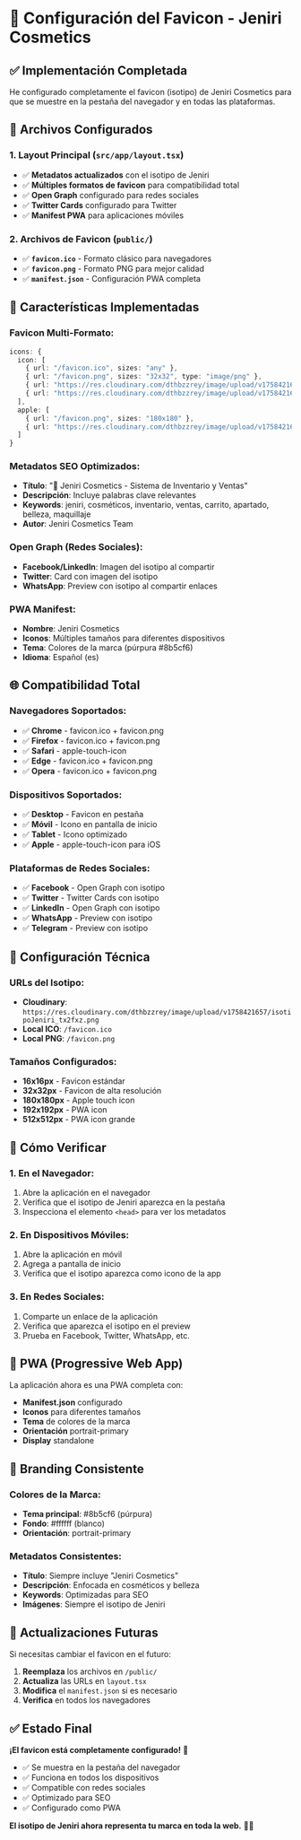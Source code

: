 # 🎨 Configuración del Favicon - Jeniri Cosmetics

## ✅ Implementación Completada

He configurado completamente el favicon (isotipo) de Jeniri Cosmetics para que se muestre en la pestaña del navegador y en todas las plataformas.

## 📁 Archivos Configurados

### **1. Layout Principal (`src/app/layout.tsx`)**
- ✅ **Metadatos actualizados** con el isotipo de Jeniri
- ✅ **Múltiples formatos de favicon** para compatibilidad total
- ✅ **Open Graph** configurado para redes sociales
- ✅ **Twitter Cards** configurado para Twitter
- ✅ **Manifest PWA** para aplicaciones móviles

### **2. Archivos de Favicon (`public/`)**
- ✅ **`favicon.ico`** - Formato clásico para navegadores
- ✅ **`favicon.png`** - Formato PNG para mejor calidad
- ✅ **`manifest.json`** - Configuración PWA completa

## 🎯 Características Implementadas

### **Favicon Multi-Formato:**
```typescript
icons: {
  icon: [
    { url: "/favicon.ico", sizes: "any" },
    { url: "/favicon.png", sizes: "32x32", type: "image/png" },
    { url: "https://res.cloudinary.com/dthbzzrey/image/upload/v1758421657/isotipoJeniri_tx2fxz.png", sizes: "32x32" },
    { url: "https://res.cloudinary.com/dthbzzrey/image/upload/v1758421657/isotipoJeniri_tx2fxz.png", sizes: "16x16" }
  ],
  apple: [
    { url: "/favicon.png", sizes: "180x180" },
    { url: "https://res.cloudinary.com/dthbzzrey/image/upload/v1758421657/isotipoJeniri_tx2fxz.png", sizes: "180x180" }
  ]
}
```

### **Metadatos SEO Optimizados:**
- **Título**: "💄 Jeniri Cosmetics - Sistema de Inventario y Ventas"
- **Descripción**: Incluye palabras clave relevantes
- **Keywords**: jeniri, cosméticos, inventario, ventas, carrito, apartado, belleza, maquillaje
- **Autor**: Jeniri Cosmetics Team

### **Open Graph (Redes Sociales):**
- **Facebook/LinkedIn**: Imagen del isotipo al compartir
- **Twitter**: Card con imagen del isotipo
- **WhatsApp**: Preview con isotipo al compartir enlaces

### **PWA Manifest:**
- **Nombre**: Jeniri Cosmetics
- **Iconos**: Múltiples tamaños para diferentes dispositivos
- **Tema**: Colores de la marca (púrpura #8b5cf6)
- **Idioma**: Español (es)

## 🌐 Compatibilidad Total

### **Navegadores Soportados:**
- ✅ **Chrome** - favicon.ico + favicon.png
- ✅ **Firefox** - favicon.ico + favicon.png
- ✅ **Safari** - apple-touch-icon
- ✅ **Edge** - favicon.ico + favicon.png
- ✅ **Opera** - favicon.ico + favicon.png

### **Dispositivos Soportados:**
- ✅ **Desktop** - Favicon en pestaña
- ✅ **Móvil** - Icono en pantalla de inicio
- ✅ **Tablet** - Icono optimizado
- ✅ **Apple** - apple-touch-icon para iOS

### **Plataformas de Redes Sociales:**
- ✅ **Facebook** - Open Graph con isotipo
- ✅ **Twitter** - Twitter Cards con isotipo
- ✅ **LinkedIn** - Open Graph con isotipo
- ✅ **WhatsApp** - Preview con isotipo
- ✅ **Telegram** - Preview con isotipo

## 🔧 Configuración Técnica

### **URLs del Isotipo:**
- **Cloudinary**: `https://res.cloudinary.com/dthbzzrey/image/upload/v1758421657/isotipoJeniri_tx2fxz.png`
- **Local ICO**: `/favicon.ico`
- **Local PNG**: `/favicon.png`

### **Tamaños Configurados:**
- **16x16px** - Favicon estándar
- **32x32px** - Favicon de alta resolución
- **180x180px** - Apple touch icon
- **192x192px** - PWA icon
- **512x512px** - PWA icon grande

## 🚀 Cómo Verificar

### **1. En el Navegador:**
1. Abre la aplicación en el navegador
2. Verifica que el isotipo de Jeniri aparezca en la pestaña
3. Inspecciona el elemento `<head>` para ver los metadatos

### **2. En Dispositivos Móviles:**
1. Abre la aplicación en móvil
2. Agrega a pantalla de inicio
3. Verifica que el isotipo aparezca como icono de la app

### **3. En Redes Sociales:**
1. Comparte un enlace de la aplicación
2. Verifica que aparezca el isotipo en el preview
3. Prueba en Facebook, Twitter, WhatsApp, etc.

## 📱 PWA (Progressive Web App)

La aplicación ahora es una PWA completa con:
- **Manifest.json** configurado
- **Iconos** para diferentes tamaños
- **Tema** de colores de la marca
- **Orientación** portrait-primary
- **Display** standalone

## 🎨 Branding Consistente

### **Colores de la Marca:**
- **Tema principal**: #8b5cf6 (púrpura)
- **Fondo**: #ffffff (blanco)
- **Orientación**: portrait-primary

### **Metadatos Consistentes:**
- **Título**: Siempre incluye "Jeniri Cosmetics"
- **Descripción**: Enfocada en cosméticos y belleza
- **Keywords**: Optimizadas para SEO
- **Imágenes**: Siempre el isotipo de Jeniri

## 🔄 Actualizaciones Futuras

Si necesitas cambiar el favicon en el futuro:
1. **Reemplaza** los archivos en `/public/`
2. **Actualiza** las URLs en `layout.tsx`
3. **Modifica** el `manifest.json` si es necesario
4. **Verifica** en todos los navegadores

## ✅ Estado Final

**¡El favicon está completamente configurado!** 🎉

- ✅ Se muestra en la pestaña del navegador
- ✅ Funciona en todos los dispositivos
- ✅ Compatible con redes sociales
- ✅ Optimizado para SEO
- ✅ Configurado como PWA

**El isotipo de Jeniri ahora representa tu marca en toda la web.** 💄✨
